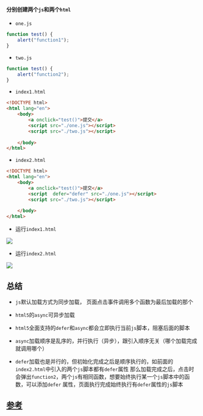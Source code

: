 #### 分别创建两个`js`和两个`html`

* `one.js`

```javascript
function test() {
	alert("function1");
}
```

* `two.js`

```javascript
function test() {
	alert("function2");
}
```

* `index1.html`

```html
<!DOCTYPE html>
<html lang="en">
	<body>
		<a onclick="test()">提交</a>
		<script src="./one.js"></script>
		<script src="./two.js"></script>
		
	</body>
</html>
```

* `index2.html`

```html
<!DOCTYPE html>
<html lang="en">
	<body>
		<a onclick="test()">提交</a>
		<script  defer="defer" src="./one.js"></script>
		<script src="./two.js"></script>
		
	</body>
</html>
```

* 运行`index1.html`

![](https://javaweb-community.oss-cn-beijing.aliyuncs.com/2019/0612/8659c918eb3f4b09bf9c9c2faa9cefe1.png)

* 运行`index2.html`

![](https://javaweb-community.oss-cn-beijing.aliyuncs.com/2019/0612/810a0954f5e44bf4945ec2117c192c70.png)

## 总结

* `js`默认加载方式为同步加载， 页面点击事件调用多个函数为最后加载的那个

* `html5`的`async`可异步加载

* `html5`全面支持的`defer`和`async`都会立即执行当前`js`脚本，阻塞后面的脚本

* `async`加载顺序是乱序的，并行执行（异步），跟引入顺序无关（哪个加载完成就调用哪个）

* `defer`加载也是并行的，但初始化完成之后是顺序执行的，如前面的`index2.html`中引入的两个`js`脚本都有`defer`属性
那么加载完成之后，点击时会弹出`function2`，两个`js`有相同函数，想要始终执行某一个`js`脚本中的函数，可以添加`defer`
属性，页面执行完成始终执行有`defer`属性的`js`脚本

## [参考](https://www.jianshu.com/p/3aa3a3e27417)
